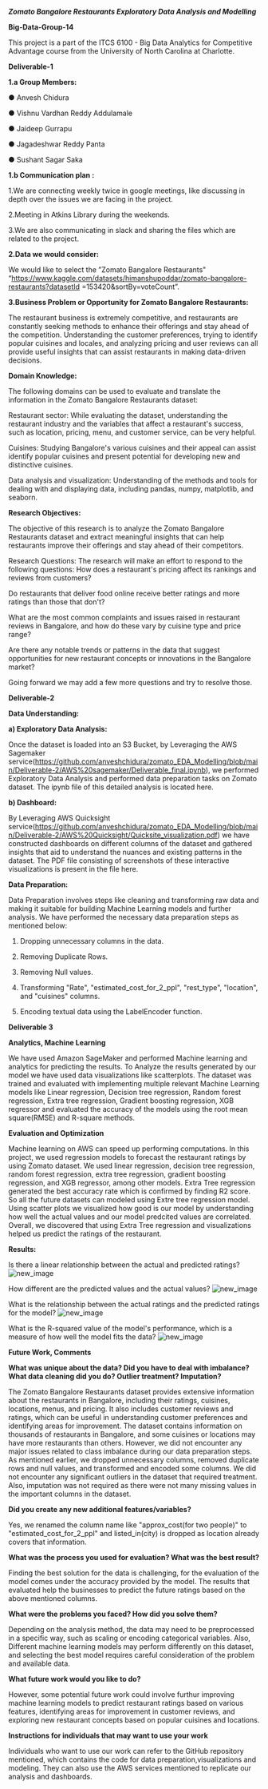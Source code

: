  ***Zomato Bangalore Restaurants Exploratory Data Analysis and Modelling***

**Big-Data-Group-14**


This project is a part of the ITCS 6100 - Big Data Analytics for Competitive Advantage course from the University of North Carolina at Charlotte.

 **Deliverable-1**

**1.a	Group Members:**

●	Anvesh Chidura

●	Vishnu Vardhan Reddy Addulamale

●	Jaideep Gurrapu

●	Jagadeshwar Reddy Panta

●	Sushant Sagar Saka



**1.b	Communication plan :**

1.We are connecting weekly twice in google meetings, like discussing in depth over the issues we are facing in the project.

2.Meeting in Atkins Library during the weekends.

3.We are also communicating in slack and sharing the files which are related to the project.

  **2.Data we would consider:**

We would like to select the ”Zomato Bangalore Restaurants" “https://www.kaggle.com/datasets/himanshupoddar/zomato-bangalore-restaurants?datasetId
=153420&sortBy=voteCount”.

  **3.Business Problem or Opportunity for Zomato Bangalore Restaurants:**

The restaurant business is extremely competitive, and restaurants are constantly seeking methods to enhance their offerings and stay ahead of the competition. Understanding the customer preferences, trying to identify popular cuisines and locales, and analyzing pricing and user reviews can all provide useful insights that can assist restaurants in making data-driven decisions.


**Domain Knowledge:**
 
 The following domains can be used to evaluate and translate the information in the Zomato Bangalore     Restaurants dataset:

Restaurant sector: While evaluating the dataset, understanding the restaurant industry and the variables that affect a restaurant's success, such as location, pricing, menu, and customer service, can be very helpful.

Cuisines: Studying Bangalore's various cuisines and their appeal can assist identify popular cuisines and present potential for developing new and distinctive cuisines.

Data analysis and visualization: Understanding of the methods and tools for dealing with and displaying data, including pandas, numpy, matplotlib, and seaborn.

**Research Objectives:**

The objective of this research is to analyze the Zomato Bangalore Restaurants dataset and extract meaningful insights that can help restaurants improve their offerings and stay ahead of their competitors.

Research Questions:
The research will make an effort to respond to the following questions:
How does a restaurant's pricing affect its rankings and reviews from customers?


Do restaurants that deliver food online receive better ratings and more ratings than those that don't?

What are the most common complaints and issues raised in restaurant reviews in Bangalore, and how do these vary by cuisine type and price range?

Are there any notable trends or patterns in the data that suggest opportunities for new restaurant concepts or innovations in the Bangalore market?

Going forward we may add a few more questions and try to resolve those.

**Deliverable-2**

**Data Understanding:**

**a) Exploratory Data Analysis:**

Once the dataset is loaded into an S3 Bucket, by Leveraging the AWS Sagemaker service(https://github.com/anveshchidura/zomato_EDA_Modelling/blob/main/Deliverable-2/AWS%20sagemaker/Deliverable_final.ipynb), we performed Exploratory Data Analysis and performed data preparation tasks on Zomato dataset. The ipynb file of this detailed analysis is located here.

 **b) Dashboard:**

By Leveraging AWS Quicksight service(https://github.com/anveshchidura/zomato_EDA_Modelling/blob/main/Deliverable-2/AWS%20Quicksight/Quicksite_visualization.pdf) we have constructed dashboards on different columns of the dataset and gathered insights that aid to understand the nuances and existing patterns in the dataset. The PDF file consisting of screenshots of these interactive visualizations is present in the file here. 

**Data Preparation:**

Data Preparation involves steps like cleaning and transforming raw data and making it suitable for building Machine Learning models and further analysis. We have performed the necessary data preparation steps as mentioned below:

1. Dropping unnecessary columns in the data.

2. Removing Duplicate Rows.

3. Removing Null values.

4. Transforming "Rate", "estimated_cost_for_2_ppl", "rest_type", "location", and "cuisines" columns.

5.  Encoding textual data using the LabelEncoder function.

**Deliverable 3**

**Analytics, Machine Learning**

We have used Amazon SageMaker and performed Machine learning and analytics for predicting the results. To Analyze the results generated by our model we have used data visualizations like scatterplots. The dataset was trained and evaluated with implementing multiple relevant Machine Learning models like Linear regression, Decision tree regression, Random forest regression, Extra tree regression, Gradient boosting regression, XGB regressor and evaluated the accuracy of the models using the root mean square(RMSE) and R-square methods.

**Evaluation and Optimization**

Machine learning on AWS can speed up performing computations. In this project, we used regression models to forecast the restaurant ratings by using Zomato dataset. We used linear regression, decision tree regression, random forest regression, extra tree regression, gradient boosting regression, and XGB regressor, among other models. Extra Tree regression generated the best accuracy rate which is confirmed by finding R2 score. So all the future datasets can modeled using Extre tree regression model. Using scatter plots we visualized how good is our model by understanding how well the actual values and our model predcited values are correlated. Overall, we discovered that using Extra Tree regression and visualizations helped us predict the ratings of the restaurant.

**Results:**

Is there a linear relationship between the actual and predicted ratings?
![new_image](images/1.png)

How different are the predicted values and the actual values?
![new_image](images/2.png)

What is the relationship between the actual ratings and the predicted ratings for the model?
![new_image](images/3.png)

What is the R-squared value of the model's performance, which is a measure of how well the model fits the data?
![new_image](images/4.png)


**Future Work, Comments**

**What was unique about the data? Did you have to deal with imbalance? What data cleaning did you do? Outlier treatment? Imputation?**

The Zomato Bangalore Restaurants dataset provides extensive information about the restaurants in Bangalore, including their ratings, cuisines, locations, menus, and pricing. It also includes customer reviews and ratings, which can be useful in understanding customer preferences and identifying areas for improvement. The dataset contains information on thousands of restaurants in Bangalore, and some cuisines or locations may have more restaurants than others. However, we did not encounter any major issues related to class imbalance during our data preparation steps. As mentioned earlier, we dropped unnecessary columns, removed duplicate rows and null values, and transformed and encoded some columns. We did not encounter any significant outliers in the dataset that required treatment. Also, imputation was not required as there were not many missing values in the important columns in the dataset.

**Did you create any new additional features/variables?**

Yes, we renamed the column name like "approx_cost(for two people)" to "estimated_cost_for_2_ppl" and listed_in(city) is dropped as location already covers that information.

**What was the process you used for evaluation? What was the best result?**

Finding the best solution for the data is challenging, for the evaluation of the model comes under the accuracy provided by the model. The results that evaluated help the businesses to predict the future ratings based on the above mentioned columns.


**What were the problems you faced? How did you solve them?**

Depending on the analysis method, the data may need to be preprocessed in a specific way, such as scaling or encoding categorical variables. Also, Different machine learning models may perform differently on this dataset, and selecting the best model requires careful consideration of the problem and available data.


**What future work would you like to do?**


However, some potential future work could involve furthur improving machine learning models to predict restaurant ratings based on various features, identifying areas for improvement in customer reviews, and exploring new restaurant concepts based on popular cuisines and locations.


**Instructions for individuals that may want to use your work**

Individuals who want to use our work can refer to the GitHub repository mentioned, which contains the code for data preparation,visualizations and modeling. They can also use the AWS services mentioned to replicate our analysis and dashboards.

